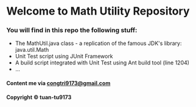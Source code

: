 # Welcome to Math Utility Repository

### You will find in this repo the following stuff:

* The MathUtil.java class - a replication of the famous JDK's library: java.util.Math
* Unit Test script using JUnit Framework
* A build script integrated with Unit Test using Ant build tool (line 1204) 
* ...

#### Content me via congtri9173@gmail.com

#### Copyright &#169; tuan-tu9173